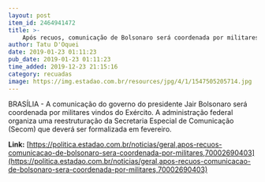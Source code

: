```yaml
---
layout: post
item_id: 2464941472
title: >-
    Após recuos, comunicação de Bolsonaro será coordenada por militares
author: Tatu D'Oquei
date: 2019-01-23 01:11:23
pub_date: 2019-01-23 01:11:23
time_added: 2019-12-23 21:15:16
category: recuadas
image: https://img.estadao.com.br/resources/jpg/4/1/1547505205714.jpg
---
```


BRASÍLIA - A comunicação do governo do presidente Jair Bolsonaro será coordenada por militares vindos do Exército. A administração federal organiza uma reestruturação da Secretaria Especial de Comunicação (Secom) que deverá ser formalizada em fevereiro.

**Link:** [https://politica.estadao.com.br/noticias/geral,apos-recuos-comunicacao-de-bolsonaro-sera-coordenada-por-militares,70002690403](https://politica.estadao.com.br/noticias/geral,apos-recuos-comunicacao-de-bolsonaro-sera-coordenada-por-militares,70002690403)

